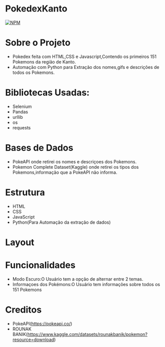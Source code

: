 # PokedexKanto
 [![NPM](https://img.shields.io/npm/l/react)](https://github.com/KingShinjo/PokedexKanto/blob/main/LICENSE) 
# Sobre o Projeto
- Pokedex feita com HTML,CSS e Javascript,Contendo os primeiros 151 Pokemons da região de Kanto.
- Automação com Python para Extração dos nomes,gifs e descrições de todos os Pokemons.

# Bibliotecas Usadas:
- Selenium
- Pandas
- urllib
- os
- requests

# Bases de Dados
- PokeAPI onde retirei os nomes e descriçoes dos Pokemons.
- Pokemon Complete Dataset(Kaggle) onde retirei os tipos dos Pokemons,informação que a PokeAPI não informa.

# Estrutura
- HTML
- CSS
- JavaScript
- Python(Para Automação da extração de dados)

# Layout 

# Funcionalidades
- Modo Escuro:O Usuário tem a opção de alternar entre 2 temas.
- Informaçoes dos Pokémons:O Usuário tem informações sobre todos os 151 Pokemons

# Creditos
- PokeAPI(https://pokeapi.co/) 
- ROUNAK BANIK(https://www.kaggle.com/datasets/rounakbanik/pokemon?resource=download)
